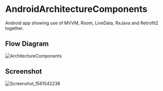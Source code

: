 # AndroidArchitectureComponents
Android app showing use of  MVVM, Room, LiveData, RxJava and Retrofit2  together.

## Flow Diagram

![ArchitectureComponents](https://user-images.githubusercontent.com/29502161/60182030-1d193c00-9841-11e9-83d2-e41f4d155694.jpeg)


## Screenshot
![Screenshot_1561542238](https://user-images.githubusercontent.com/29502161/60182101-3de19180-9841-11e9-99c7-525293f0477f.png)

